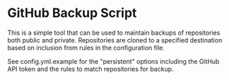 # GitHub Backup Script
This is a simple tool that can be used to maintain backups of repositories both
public and private. Repositories are cloned to a specified destination based on
inclusion from rules in the configuration file.

See config.yml.example for the "persistent" options including the GitHub API
token and the rules to match repositories for backup.
